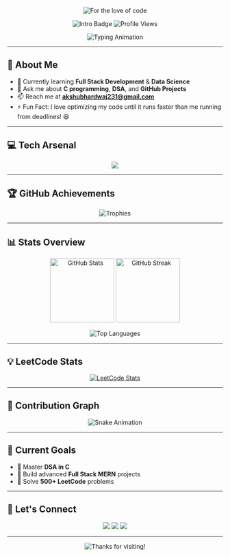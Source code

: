 <!-- ===== TOP BANNER (GIF) ===== -->
<p align="center">
  <img src="./assets/banner.gif" alt="For the love of code" style="max-width:100%; height:auto;" />
</p>

<!-- ===== INTRO BADGES ===== -->
<p align="center">
  <img src="https://img.shields.io/badge/Hi%20👋%20I'm%20Akshit%20Sharma-C%20%7C%20DSA%20%26%20FullStack%20Dev-00BFFF?style=for-the-badge&logo=github" alt="Intro Badge" />
  <img src="https://komarev.com/ghpvc/?username=akshh-bhardwaj&label=Profile%20Views&color=0e75b6&style=for-the-badge" alt="Profile Views" />
</p>

<!-- ===== TYPING ANIMATION ===== -->
<p align="center">
  <img src="https://readme-typing-svg.demolab.com?font=Fira+Code&size=28&pause=1000&color=00BFFF&center=true&vCenter=true&width=650&lines=Passionate+Coder+💻;C+%7C+DSA+%7C+Full+Stack+Dev+🚀;Lifelong+Learner+📚" alt="Typing Animation" />
</p>

---

## 🌟 About Me

- 🌱 Currently learning **Full Stack Development** & **Data Science**  
- 💬 Ask me about **C programming**, **DSA**, and **GitHub Projects**  
- 📫 Reach me at **akshubhardwaj231@gmail.com**  
- ⚡ Fun Fact: I love optimizing my code until it runs faster than me running from deadlines! 😆  

---

## 💻 Tech Arsenal

<p align="center">
  <img src="https://skillicons.dev/icons?i=c,py,html,css,js,react,nodejs,express,mongodb,git,github,vscode" />
</p>

---

## 🏆 GitHub Achievements

<p align="center">
  <img src="https://github-profile-trophy.vercel.app/?username=akshh-bhardwaj&theme=juicyfresh&title=Repositories,Stars,Commits,Followers,PullRequest,MultipleLang&margin-w=15&margin-h=15" alt="Trophies" />
</p>

---

## 📊 Stats Overview

<p align="center">
  <img src="https://github-readme-stats.vercel.app/api?username=akshh-bhardwaj&show_icons=true&theme=tokyonight&hide_border=true" height="150" alt="GitHub Stats" />
  <img src="https://streak-stats.demolab.com?user=akshh-bhardwaj&theme=tokyonight&hide_border=true" height="150" alt="GitHub Streak" />
</p>

<p align="center">
  <img src="https://github-readme-stats.vercel.app/api/top-langs/?username=akshh-bhardwaj&layout=compact&theme=tokyonight&hide_border=true" alt="Top Languages" />
</p>

---

## 💡 LeetCode Stats

<p align="center">
  <a href="https://leetcode.com/Akshh2908/">
    <img src="https://leetcard.jacoblin.cool/Akshh2908?theme=dark&font=Baloo%20Chettan%202&ext=heatmap" alt="LeetCode Stats" />
  </a>
</p>

---

## 🐍 Contribution Graph

<p align="center">
  <img src="https://raw.githubusercontent.com/Akshh-bhardwaj/Packman/output/dist/github-contribution-grid-snake.gif" alt="Snake Animation" />
</p>

---

## 🎯 Current Goals

- 🚀 Master **DSA in C**  
- 📂 Build advanced **Full Stack MERN** projects  
- 🎯 Solve **500+ LeetCode** problems  

---

## 🤝 Let's Connect

<p align="center">
  <a href="https://www.linkedin.com/in/akshit-sharma-790601189/"><img src="https://img.shields.io/badge/LinkedIn-0077B5.svg?style=for-the-badge&logo=linkedin&logoColor=white" /></a>
  <a href="https://leetcode.com/Akshh2908/"><img src="https://img.shields.io/badge/LeetCode-FFA116.svg?style=for-the-badge&logo=leetcode&logoColor=black" /></a>
  <a href="mailto:akshubhardwaj231@gmail.com"><img src="https://img.shields.io/badge/Gmail-D14836.svg?style=for-the-badge&logo=gmail&logoColor=white" /></a>
</p>

---

<!-- ===== FOOTER BANNER (GIF) ===== -->
<p align="center">
  <img src="./assets/banner.gif" alt="Thanks for visiting!" style="max-width:100%; height:auto;" />
</p>

